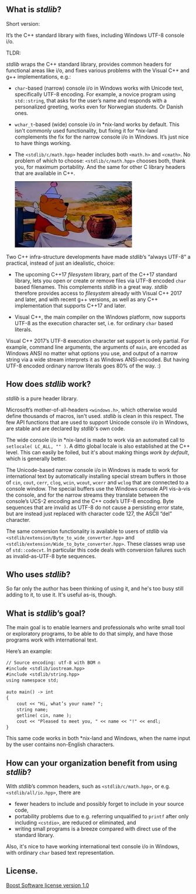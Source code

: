 
What is *stdlib*?
---------------------

Short version:

It’s the C++ standard library with fixes, including Windows UTF-8 console i/o.

TLDR:

*stdlib* wraps the C++ standard library, provides common headers for functional areas like i/o, and fixes various problems with the Visual C++ and g++ implementations, e.g.:
* `char`-based (narrow) console i/o in Windows works with Unicode text, specifically UTF-8 encoding. For example, a novice program using `std::string`, that asks for the user’s name and responds with a personalized greeting, works even for Norwegian students. Or Danish ones.
* `wchar_t`-based (wide) console i/o in *nix-land works by default. This isn't commonly used functionality, but fixing it for *nix-land complements the fix for the narrow console i/o in Windows. It’s just nice to have things working.
* The `<stdlib/c/math.hpp>` header includes both `<math.h>` and `<cmath>`. No problem of which to choose: `<stdlib/c/math.hpp>` chooses both, thank you, for maximum portability. And the same for other C library headers that are available in C++.
    
    ![Winnie the pooh](images/pooh.jpg)
 
Two C++ infra-structure developments have made *stdlib*’s “always UTF-8” a practical, instead of just an idealistic, choice:

* The upcoming C++17 *filesystem* library, part of the C++17 standard library, lets you open or create or remove files via UTF-8 encoded `char` based filenames. This complements *stdlib* in a great way. *stdlib* therefore provides access to *filesystem* already with Visual C++ 2017 and later, and with recent g++ versions, as well as any C++ implementation that supports C++17 and later.

* Visual C++, the main compiler on the Windows platform, now supports UTF-8 as the execution character set, i.e. for ordinary `char` based literals.

Visual C++ 2017’s  UTF-8 execution character set support is only partial. For example, command line arguments, the arguments of `main`, are encoded as Windows ANSI no matter what options you use, and output of a narrow string via a wide stream interprets it as Windows ANSI-encoded. But having UTF-8 encoded ordinary narrow literals goes 80% of the way. :)


How does *stdlib* work?
-----------------------

*stdlib* is a pure header library.

Microsoft’s mother-of-all-headers `<windows.h>`, which otherwise would define thousands of macros, isn't used. *stdlib* is clean in this respect. The few API functions that are used to support Unicode console i/o in Windows, are stable and are declared by *stdlib*'s own code.

The wide console i/o in \*nix-land is made to work via an automated call to `setlocale( LC_ALL, "" )`. A ditto global locale is also established at the C++ level. This can easily be foiled, but it's about making things *work by default*, which is generally better.

The Unicode-based narrow console i/o in Windows is made to work for international text by automatically installing special stream buffers in those of `cin`, `cout`, `cerr`, `clog`, `wcin`, `wcout`, `wcerr` and `wclog` that are connected to a console window. The special buffers use the Windows console API vis-à-vis the console, and for the narrow streams they translate between the console’s UCS-2 encoding and the C++ code’s UTF-8 encoding. Byte sequences that are invalid as UTF-8 do not cause a persisting error state, but are instead just replaced with character code 127, the ASCII “del” character.

The same conversion functionality is available to users of *stdlib* via `<stdlib/extension/Byte_to_wide_converter.hpp>` and `<stdlib/extension/Wide_to_byte_converter.hpp>`. These classes wrap use of `std::codecvt`. In particular this code deals with conversion failures such as invalid-as-UTF-8 byte sequences.

Who uses *stdlib*?
------------------

So far only the author has been thinking of using it, and he's too busy still adding to it, to use it. It's useful as-is, though.

What is *stdlib*’s goal?
-----------------------

The main goal is to enable learners and professionals who write small tool or exploratory programs, to be able to do that simply, and have those programs work with international text.

Here’s an example:

    // Source encoding: utf-8 with BOM ∩
    #include <stdlib/iostream.hpp>
    #include <stdlib/string.hpp>
    using namespace std;

    auto main() -> int
    {
        cout << "Hi, what’s your name? ";
        string name;
        getline( cin, name );
        cout << "Pleased to meet you, " << name << "!" << endl;
    }

This same code works in both *nix-land and Windows, when the name input by the user contains non-English characters.

How can your organization benefit from using *stdlib*?
------------------------------------------------------

With *stdlib*’s common headers, such as `<stdlib/c/math.hpp>`, or e.g. `<stdlib/all/io.hpp>`, there are
* fewer headers to include and possibly forget to include in your source code,
* portability problems due to e.g. referring unqualified to `printf` after only including `<cstdio>`, are reduced or eliminated, and
* writing small programs is a breeze compared with direct use of the standard library.

Also, it's nice to have working international text console i/o in Windows, with ordinary `char` based text representation.

License.
-----------

[Boost Software license version 1.0](http://www.boost.org/LICENSE_1_0.txt)